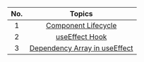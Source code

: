 | **No.** |                         **Topics**                          |
| :-----: | :---------------------------------------------------------: |
|    1    |      [Component Lifecycle](./Component%20LifeCycle.md)      |
|    2    |         [useEffect Hook](./useEffect%20Hook.md.md)          |
|    3    | [Dependency Array in useEffect](./Dependency%20Array.md) |
